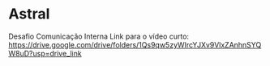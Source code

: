 # Astral
Desafio Comunicação Interna
Link para o vídeo curto:
https://drive.google.com/drive/folders/1Qs9qw5zyWIrcYJXv9VlxZAnhnSYQW8uD?usp=drive_link
